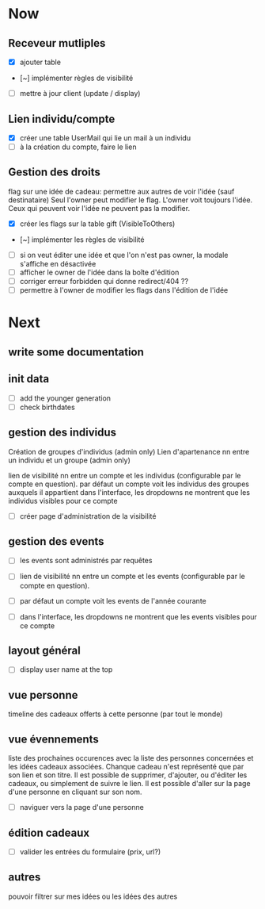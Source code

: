 # Now

## Receveur mutliples

- [x] ajouter table
- [~] implémenter règles de visibilité
- [ ] mettre à jour client (update / display)

## Lien individu/compte

- [x] créer une table UserMail qui lie un mail à un individu
- [ ] à la création du compte, faire le lien

## Gestion des droits
flag sur une idée de cadeau: permettre aux autres de voir l'idée (sauf destinataire)
Seul l'owner peut modifier le flag. L'owner voit toujours l'idée.
Ceux qui peuvent voir l'idée ne peuvent pas la modifier.

- [x] créer les flags sur la table gift (VisibleToOthers)
- [~] implémenter les règles de visibilité
- [ ] si on veut éditer une idée et que l'on n'est pas owner, la modale s'affiche en désactivée
- [ ] afficher le owner de l'idée dans la boîte d'édition
- [ ] corriger erreur forbidden qui donne redirect/404 ??
- [ ] permettre à l'owner de modifier les flags dans l'édition de l'idée

# Next

## write some documentation

## init data
- [ ] add the younger generation
- [ ] check birthdates

## gestion des individus
Création de groupes d'individus (admin only)
Lien d'apartenance nn entre un individu et un groupe (admin only)

lien de visibilité nn entre un compte et les individus (configurable par le compte en question).
par défaut un compte voit les individus des groupes auxquels il appartient
dans l'interface, les dropdowns ne montrent que les individus visibles pour ce compte

- [ ] créer page d'administration de la visibilité

## gestion des events
- [ ] les events sont administrés par requêtes
- [ ] lien de visibilité nn entre un compte et les events (configurable par le compte en question).
- [ ] par défaut un compte voit les events de l'année courante
- [ ] dans l'interface, les dropdowns ne montrent que les events visibles pour ce compte


## layout général
- [ ] display user name at the top

## vue personne
timeline des cadeaux offerts à cette personne (par tout le monde)

## vue évennements
liste des prochaines occurences avec la liste des personnes concernées et les idées cadeaux associées. Chanque cadeau n'est représenté que par son lien et son titre. Il est possible de supprimer, d'ajouter, ou d'éditer les cadeaux, ou simplement de suivre le lien. Il est possible d'aller sur la page d'une personne en cliquant sur son nom.

- [ ] naviguer vers la page d'une personne

## édition cadeaux
- [ ] valider les entrées du formulaire (prix, url?)

## autres
pouvoir filtrer sur mes idées ou les idées des autres

